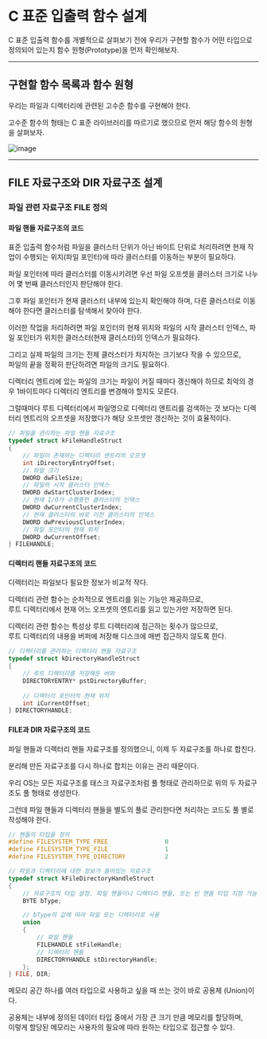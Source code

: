 # C 표준 입출력 함수 설계

C 표준 입출력 함수를 개별적으로 살펴보기 전에 우리가 구현할 함수가 어떤 타입으로 정의되어 있는지 함수 원형(Prototype)을 먼저 확인해보자.

<hr>

## 구현할 함수 목록과 함수 원형

우리는 파일과 디렉터리에 관련된 고수준 함수를 구현해야 한다.

고수준 함수의 형태는 C 표준 라이브러리를 따르기로 했으므로 먼저 해당 함수의 원형을 살펴보자.

![image](https://user-images.githubusercontent.com/34773827/62225559-a64d0100-b3f3-11e9-969e-b90b2153b8bd.png)

<hr>

## FILE 자료구조와 DIR 자료구조 설계

### 파일 관련 자료구조 FILE 정의



#### 파일 핸들 자료구조의 코드

표준 입출력 함수처럼 파일을 클러스터 단위가 아닌 바이트 단위로 처리하려면 현재 작업이 수행되는 위치(파일 포인터)에 따라 클러스터를 이동하는 부분이 필요하다.

파일 포인터에 따라 클러스터를 이동시키려면 우선 파일 오프셋을 클러스터 크기로 나누어 몇 번째 클러스터인지 판단해야 한다.

그후 파일 포인터가 현재 클러스터 내부에 있는지 확인해야 하며, 다른 클러스터로 이동해야 한다면 클러스터를 탐색해서 찾아야 한다.

이러한 작업을 처리하려면 파일 포인터의 현재 위치와 파일의 시작 클러스터 인덱스, 파일 포인터가 위치한 클러스터(현재 클러스터)의 인덱스가 필요하다.

그리고 실제 파일의 크기는 전체 클러스터가 차지하는 크기보다 작을 수 있으므로,<br>파일의 끝을 정확히 판단하려면 파일의 크기도 필요하다.

디렉터리 엔트리에 있는 파일의 크기는 파일이 커질 때마다 갱신해야 하므로 최악의 경우 1바이트마다 디렉터리 엔트리를 변경해야 할지도 모른다.

그럴때마다 루트 디렉터리에서 파일명으로 디렉터리 엔트리를 검색하는 것 보다는 디렉터리 엔트리의 오프셋을 저장했다가 해당 오프셋만 갱신하는 것이 효율적이다.

```c
// 파일을 관리하는 파일 핸들 자료구조
typedef struct kFileHandleStruct
{
    // 파일이 존재하는 디렉터리 엔트리의 오프셋
    int iDirectoryEntryOffset;
    // 파일 크기
    DWORD dwFileSize;
    // 파일의 시작 클러스터 인덱스
    DWORD dwStartClusterIndex;
    // 현재 I/O가 수행중인 클러스터의 인덱스
    DWORD dwCurrentClusterIndex;
    // 현재 클러스터의 바로 이전 클러스터의 인덱스
    DWORD dwPreviousClusterIndex;
    // 파일 포인터의 현재 위치
    DWORD dwCurrentOffset;
} FILEHANDLE;
```



#### 디렉터리 핸들 자료구조의 코드

디렉터리는 파일보다 필요한 정보가 비교적 작다.

디렉터리 관련 함수는 순차적으로 엔트리를 읽는 기능만 제공하므로,<br>루트 디렉터리에서 현재 어느 오프셋의 엔트리를 읽고 있는가만 저장하면 된다.

디렉터리 관련 함수는 특성상 루트 디렉터리에 접근하는 횟수가 많으므로,<br>루트 디렉터리의 내용을 버퍼에 저장해 디스크에 매번 접근하지 않도록 한다.

```c
// 디렉터리를 관리하는 디렉터리 핸들 자료구조
typedef struct kDirectoryHandleStruct
{
    // 루트 디렉터리를 저장해둔 버퍼
    DIRECTORYENTRY* pstDirectoryBuffer;
    
    // 디렉터리 포인터의 현재 위치
    int iCurrentOffset;
} DIRECTORYHANDLE;
```



#### FILE과 DIR 자료구조의 코드

파일 핸들과 디렉터리 핸들 자료구조를 정의했으니, 이제 두 자료구조를 하나로 합친다.

분리해 만든 자료구조를 다시 하나로 합치는 이유는 관리 때문이다.

우리 OS는 모든 자료구조를 태스크 자료구조처럼 풀 형태로 관리하므로 위의 두 자료구조도 풀 형태로 생성한다.

그런데 파일 핸들과 디렉터리 핸들을 별도의 풀로 관리한다면 처리하는 코드도 풀 별로 작성해야 한다.

```c
// 핸들의 타입을 정의
#define FILESYSTEM_TYPE_FREE                0
#define FILESYSTEM_TYPE_FILE                1
#define FILESYSTEM_TYPE_DIRECTORY           2

// 파일과 디렉터리에 대한 정보가 들어있는 자료구조
typedef struct kFileDirectoryHandleStruct
{
    // 자료구조의 타입 설정. 파일 핸들이나 디렉터리 핸들, 또는 빈 핸들 타입 지정 가능
    BYTE bType;

    // bType의 값에 따라 파일 또는 디렉터리로 사용
    union
    {
        // 파일 핸들
        FILEHANDLE stFileHandle;
        // 디렉터리 핸들
        DIRECTORYHANDLE stDirectoryHandle;
    };    
} FILE, DIR;
```

메모리 공간 하나를 여러 타입으로 사용하고 싶을 때 쓰는 것이 바로 공용체 (Union)이다.

공용체는 내부에 정의된 데이터 타입 중에서 가장 큰 크기 만큼 메모리를 할당하며,<br>이렇게 할당된 메모리는 사용자의 필요에 따라 원하는 타입으로 접근할 수 있다.